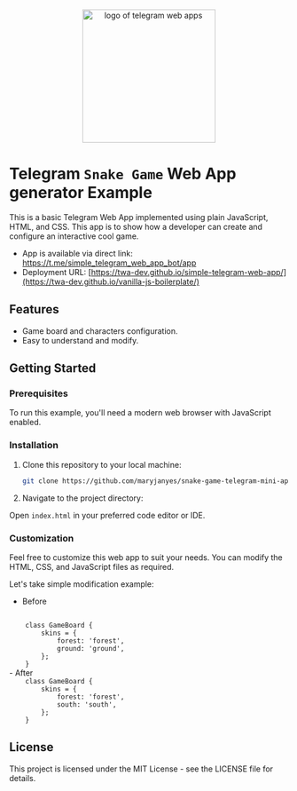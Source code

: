 <p align="center">
  <br>
  <img width="240" src="./assets/tapps.png" alt="logo of telegram web apps">
  <br>
</p>

# Telegram `Snake Game` Web App generator Example
This is a basic Telegram Web App implemented using plain JavaScript, HTML, and CSS. This app is to show how a developer can create and configure an interactive cool game.

- App is available via direct link: https://t.me/simple_telegram_web_app_bot/app
- Deployment URL: [https://twa-dev.github.io/simple-telegram-web-app/](https://twa-dev.github.io/vanilla-js-boilerplate/)

## Features
- Game board and characters configuration.
- Easy to understand and modify.

## Getting Started

### Prerequisites

To run this example, you'll need a modern web browser with JavaScript enabled.

### Installation

1. Clone this repository to your local machine:

   ```bash
   git clone https://github.com/maryjanyes/snake-game-telegram-mini-app

2. Navigate to the project directory:

Open `index.html` in your preferred code editor or IDE.

### Customization
Feel free to customize this web app to suit your needs. You can modify the HTML, CSS, and JavaScript files as required.

Let's take simple modification example:
- Before
<code>
    class GameBoard {
        skins = {
            forest: 'forest',
            ground: 'ground',
        };
    }
</code>
- After
<code>
    class GameBoard {
        skins = {
            forest: 'forest',
            south: 'south',
        };
    }
</code>

## License
This project is licensed under the MIT License - see the LICENSE file for details.
